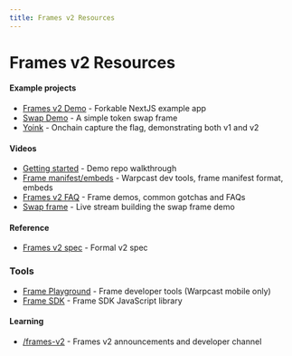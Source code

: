 ```yaml
---
title: Frames v2 Resources
---
```


# Frames v2 Resources

#### Example projects

- [Frames v2 Demo](https://github.com/farcasterxyz/frames-v2-demo) - Forkable NextJS example app
- [Swap Demo](https://github.com/horsefacts/frames-v2-swap-demo) - A simple token swap frame
- [Yoink](https://github.com/horsefacts/yoink-devcon/tree/main/app) - Onchain capture the flag, demonstrating both v1 and v2

#### Videos

- [Getting started](https://www.youtube.com/watch?v=5wAbo_YsuC4) - Demo repo walkthrough
- [Frame manifest/embeds](https://www.youtube.com/watch?v=S1KuwHYPtxU) - Warpcast dev tools, frame manifest format, embeds
- [Frames v2 FAQ](https://www.youtube.com/watch?v=sr5uuIz4jG0) - Frame demos, common gotchas and FAQs
- [Swap frame](https://www.youtube.com/watch?v=FwmMKWFexdg) - Live stream building the swap frame demo

#### Reference

- [Frames v2 spec](./spec.md) - Formal v2 spec

### Tools

- [Frame Playground](https://warpcast.com/~/developers/frame-playground) - Frame developer tools (Warpcast mobile only)
- [Frame SDK](https://github.com/farcasterxyz/frames/) - Frame SDK JavaScript library

#### Learning

- [/frames-v2](https://warpcast.com/~/channel/frames-v2) - Frames v2 announcements and developer channel
